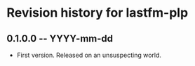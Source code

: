 # Revision history for lastfm-plp

## 0.1.0.0 -- YYYY-mm-dd

* First version. Released on an unsuspecting world.
